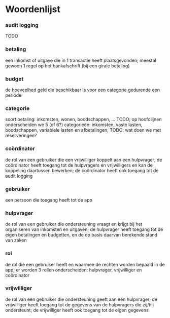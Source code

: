 ﻿# Woordenlijst

### audit logging
TODO
### betaling
een inkomst of uitgave die in 1 transactie heeft plaatsgevonden; meestal gewoon 1 regel op het bankafschrift (bij een girale betaling)
### budget
de hoeveelhed geld die beschikbaar is voor een categorie gedurende een periode
### categorie
soort betaling: inkomsten, wonen, boodschappen, ... TODO; op hoofdlijnen onderscheiden we 5 (of 6?) categorie&euml;n: inkomsten, vaste lasten, boodschappen, variablele lasten en afbetalingen; TODO: wat doen we met reserveringen?
### coördinator
de rol van een gebruiker die een vrijwilliger koppelt aan een hulpvrager; de coördinator heeft toegang tot de hulpvragers en vrijwilligers en kan de koppeling daartussen bewerken; de coördinator heeft ook toegang tot de audit logging
### gebruiker
een persoon die toegang heeft tot de app
### hulpvrager
de rol van een gebruiker die ondersteuning vraagt en krijgt bij het organiseren van inkomsten en uitgaven; de hulpvrager heeft toegang tot de eigen betalingen en budgetten, en de op basis daarvan berekende stand van zaken
### rol
de rol die een gebruiker heeft en waarmee de rechten worden bepaald in de app; er worden 3 rollen onderscheiden: hulpvrager, vrijwilliger en coördinator
### vrijwilliger
de rol van een gebruiker die ondersteuning geeft aan een hulpvrager; de vrijwilliger heeft toegang tot de gegevens van de hulpvragers die zij/hij ondersteunt; de vrijwilliger heeft ook toegang tot de eigen gegevens 